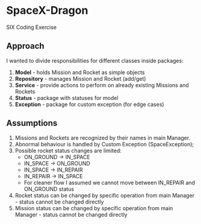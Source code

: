 # SpaceX-Dragon
SIX Coding Exercise


Approach
--------

I wanted to divide responsibilities for different classes inside packages:
 1. **Model** - holds Mission and Rocket as simple objects
 2. **Repository** - manages Mission and Rocket (add/get)
 3. **Service** - provide actions to perform on already existing Missions and Rockets
 4. **Status** - package with statuses for model
 5. **Exception** - package for custom exception (for edge cases) 


Assumptions
-----------

 1. Missions and Rockets are recognized by their names in main Manager.
 2. Abnormal behaviour is handled by Custom Exception (SpaceException);
 3. Possible rocket status changes are limited:
    * ON_GROUND -> IN_SPACE
    * IN_SPACE -> ON_GROUND
    * IN_SPACE -> IN_REPAIR
    * IN_REPAIR -> IN_SPACE
    * For cleaner flow I assumed we cannot move between IN_REPAIR and ON_GROUND status
 4. Rocket status can be changed by specific operation from main Manager - status cannot be changed directly
 5. Mission status can be changed by specific operation from main Manager - status cannot be changed directly